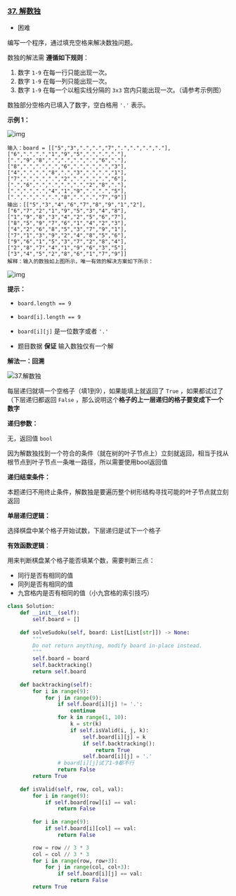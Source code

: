 ### [37. 解数独](https://leetcode.cn/problems/sudoku-solver/)

- 困难

编写一个程序，通过填充空格来解决数独问题。

数独的解法需 **遵循如下规则**：

1. 数字 `1-9` 在每一行只能出现一次。
2. 数字 `1-9` 在每一列只能出现一次。
3. 数字 `1-9` 在每一个以粗实线分隔的 `3x3` 宫内只能出现一次。（请参考示例图）

数独部分空格内已填入了数字，空白格用 `'.'` 表示。

**示例 1：**

 ![img](https://assets.leetcode-cn.com/aliyun-lc-upload/uploads/2021/04/12/250px-sudoku-by-l2g-20050714svg.png)

```
输入：board = [["5","3",".",".","7",".",".",".","."],["6",".",".","1","9","5",".",".","."],[".","9","8",".",".",".",".","6","."],["8",".",".",".","6",".",".",".","3"],["4",".",".","8",".","3",".",".","1"],["7",".",".",".","2",".",".",".","6"],[".","6",".",".",".",".","2","8","."],[".",".",".","4","1","9",".",".","5"],[".",".",".",".","8",".",".","7","9"]]
输出：[["5","3","4","6","7","8","9","1","2"],["6","7","2","1","9","5","3","4","8"],["1","9","8","3","4","2","5","6","7"],["8","5","9","7","6","1","4","2","3"],["4","2","6","8","5","3","7","9","1"],["7","1","3","9","2","4","8","5","6"],["9","6","1","5","3","7","2","8","4"],["2","8","7","4","1","9","6","3","5"],["3","4","5","2","8","6","1","7","9"]]
解释：输入的数独如上图所示，唯一有效的解决方案如下所示：
```

 ![img](https://assets.leetcode-cn.com/aliyun-lc-upload/uploads/2021/04/12/250px-sudoku-by-l2g-20050714_solutionsvg.png)

**提示：**

- `board.length == 9`
- `board[i].length == 9`

- `board[i][j]` 是一位数字或者 `'.'`
- 题目数据 **保证** 输入数独仅有一个解

**解法一：回溯**

 ![37.解数独](https://img-blog.csdnimg.cn/2020111720451790.png)

每层递归就填一个空格子（填1到9），如果能填上就返回了 `True` ，如果都试过了（下层递归都返回 `False` ，那么说明这个**格子的上一层递归的格子要变成下一个数字**

**递归参数：**

无，返回值 `bool`

因为解数独找到一个符合的条件（就在树的叶子节点上）立刻就返回，相当于找从根节点到叶子节点一条唯一路径，所以需要使用bool返回值

**递归结束条件：**

本题递归不用终止条件，解数独是要遍历整个树形结构寻找可能的叶子节点就立刻返回

**单层递归逻辑：**

选择棋盘中某个格子开始试数，下层递归是试下一个格子

**有效函数逻辑**：

用来判断棋盘某个格子能否填某个数，需要判断三点：

- 同行是否有相同的值
- 同列是否有相同的值
- 九宫格内是否有相同的值（小九宫格的索引技巧）

```python
class Solution:
    def __init__(self):
        self.board = []
    
    def solveSudoku(self, board: List[List[str]]) -> None:
        """
        Do not return anything, modify board in-place instead.
        """
        self.board = board
        self.backtracking()
        return self.board
    
    def backtracking(self):
        for i in range(9):
            for j in range(9):
                if self.board[i][j] != '.':
                    continue
                for k in range(1, 10):
                    k = str(k)
                    if self.isValid(i, j, k):
                        self.board[i][j] = k
                        if self.backtracking():
                            return True
                        self.board[i][j] = '.'
                # board[i][j]试了1-9都不行
                return False
        return True
    
    def isValid(self, row, col, val):
        for i in range(9):
            if self.board[row][i] == val:
                return False
        
        for i in range(9):
            if self.board[i][col] == val:
                return False

        row = row // 3 * 3
        col = col // 3 * 3
        for i in range(row, row+3):
            for j in range(col, col+3):
                if self.board[i][j] == val:
                    return False
        return True
```

